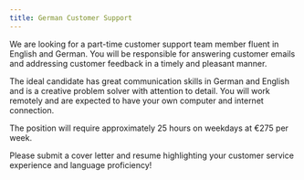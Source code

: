 ```yaml
---
title: German Customer Support
---
```

We are looking for a part-time customer support team member fluent in English and German. You will be responsible for answering customer emails and addressing customer feedback in a timely and pleasant manner.

The ideal candidate has great communication skills in German and English and is a creative problem solver with attention to detail. You will work remotely and are expected to have your own computer and internet connection.

The position will require approximately 25 hours on weekdays at €275 per week.

Please submit a cover letter and resume highlighting your customer service experience and language proficiency!
